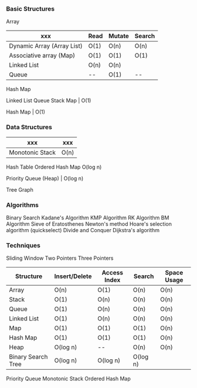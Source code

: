 ### Basic Structures

Array

xxx | Read | Mutate | Search
--- | --- | --- | ---
Dynamic Array (Array List)| O(1) | O(n) | O(n)
Associative array (Map) | O(1) | O(1) | O(1)
Linked List | O(n) | O(n)
Queue | -- | O(1) | --

Hash Map

Linked List
Queue
Stack
Map | O(1)


Hash Map | O(1)


### Data Structures
xxx | xxx
--- | ---
Monotonic Stack | O(n)

Hash Table
Ordered Hash Map O(log n)

Priority Queue (Heap) | O(log n)

Tree
Graph

### Algorithms
Binary Search
Kadane's Algorithm
KMP Algorithm
RK Algorithm
BM Algorithm
Sieve of Eratosthenes
Newton's method
Hoare's selection algorithm (quickselect)
Divide and Conquer
Dijkstra's algorithm

### Techniques
Sliding Window
Two Pointers
Three Pointers


Structure   | Insert/Delete | Access Index | Search | Space Usage
---         | ---      | ---    | ---    | ---
Array       | O(n)     | O(1)   | O(n)   | O(n)
Stack	    | O(1)     | O(n)   | O(n)   | O(n)
Queue       | O(1)     | O(n)   | O(n)   | O(n)
Linked List | O(1)     | O(n)   | O(n)   | O(n)
Map         | O(1)     | O(1)   | O(1)   | O(n)
Hash Map    | O(1)     | O(1)   | O(1)   | O(n)
Heap        | O(log n) | --     | O(n)   | O(n)
Binary Search Tree | O(log n) | O(log n) | O(log n)


Priority Queue
Monotonic Stack
Ordered Hash Map